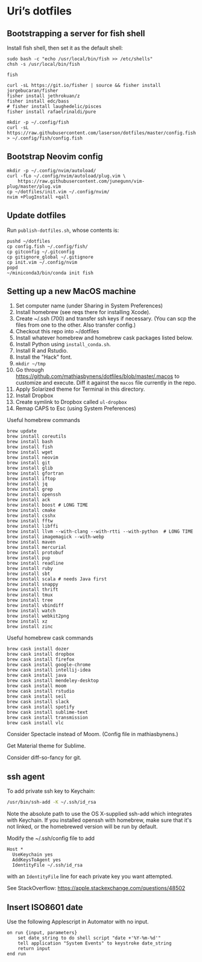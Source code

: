# Uri’s dotfiles


## Bootstrapping a server for fish shell

Install fish shell, then set it as the default shell:

```shell
sudo bash -c "echo /usr/local/bin/fish >> /etc/shells"
chsh -s /usr/local/bin/fish

fish

curl -sL https://git.io/fisher | source && fisher install jorgebucaran/fisher
fisher install jethrokuan/z
fisher install edc/bass
# fisher install laughedelic/pisces
fisher install rafaelrinaldi/pure

mkdir -p ~/.config/fish
curl -sL https://raw.githubusercontent.com/laserson/dotfiles/master/config.fish > ~/.config/fish/config.fish
```

## Bootstrap Neovim config

```shell
mkdir -p ~/.config/nvim/autoload/
curl -fLo ~/.config/nvim/autoload/plug.vim \
    https://raw.githubusercontent.com/junegunn/vim-plug/master/plug.vim
cp ~/dotfiles/init.vim ~/.config/nvim/
nvim +PlugInstall +qall
```
## Update dotfiles

Run `publish-dotfiles.sh`, whose contents is:

```shell
pushd ~/dotfiles
cp config.fish ~/.config/fish/
cp gitconfig ~/.gitconfig
cp gitignore_global ~/.gitignore
cp init.vim ~/.config/nvim
popd
~/miniconda3/bin/conda init fish
```



## Setting up a new MacOS machine

1.  Set computer name (under Sharing in System Preferences)
2.  Install homebrew (see reqs there for installing Xcode).
3.  Create ~/.ssh (700) and transfer ssh keys if necessary. (You can scp the
    files from one to the other.  Also transfer config.)
4.  Checkout this repo into ~/dotfiles
5.  Install whatever homebrew and homebrew cask packages listed below.
6.  Install Python using `install_conda.sh`.
7.  Install R and Rstudio.
8.  Install the "Hack" font.
9.  `mkdir ~/tmp`
10. Go through https://github.com/mathiasbynens/dotfiles/blob/master/.macos to
    customize and execute. Diff it against the `macos` file currently in the
    repo.
11. Apply Solarized theme for Terminal in this directory.
12. Install Dropbox
13. Create symlink to Dropbox called `ul-dropbox`
14. Remap CAPS to Esc (using System Preferences)

Useful homebrew commands

```shell
brew update
brew install coreutils
brew install bash
brew install fish
brew install wget
brew install neovim
brew install git
brew install glib
brew install gfortran
brew install iftop
brew install jq
brew install grep
brew install openssh
brew install ack
brew install boost # LONG TIME
brew install cmake
brew install csshx
brew install fftw
brew install libffi
brew install llvm --with-clang --with-rtti --with-python  # LONG TIME
brew install imagemagick --with-webp
brew install maven
brew install mercurial
brew install protobuf
brew install pup
brew install readline
brew install ruby
brew install sbt
brew install scala # needs Java first
brew install snappy
brew install thrift
brew install tmux
brew install tree
brew install vbindiff
brew install watch
brew install webkit2png
brew install xz
brew install zinc
```

Useful homebrew cask commands

```shell
brew cask install dozer
brew cask install dropbox
brew cask install firefox
brew cask install google-chrome
brew cask install intellij-idea
brew cask install java
brew cask install mendeley-desktop
brew cask install moom
brew cask install rstudio
brew cask install seil
brew cask install slack
brew cask install spotify
brew cask install sublime-text
brew cask install transmission
brew cask install vlc
```

Consider Spectacle instead of Moom. (Config file in mathiasbynens.)

Get Material theme for Sublime.

Consider diff-so-fancy for git.


## ssh agent

To add private ssh key to Keychain:

```bash
/usr/bin/ssh-add -K ~/.ssh/id_rsa
```

Note the absolute path to use the OS X-supplied ssh-add which integrates with
Keychain.  If you installed openssh with homebrew, make sure that it's not
linked, or the homebrewed version will be run by default.

Modify the ~/.ssh/config file to add

```
Host *
  UseKeychain yes
  AddKeysToAgent yes
  IdentityFile ~/.ssh/id_rsa
```

with an `IdentityFile` line for each private key you want attempted.

See StackOverflow: https://apple.stackexchange.com/questions/48502


## Insert ISO8601 date

Use the following Applescript in Automator with no input.

```applescript
on run {input, parameters}
	set date_string to do shell script "date +'%Y-%m-%d'"
	tell application "System Events" to keystroke date_string
	return input
end run
```

